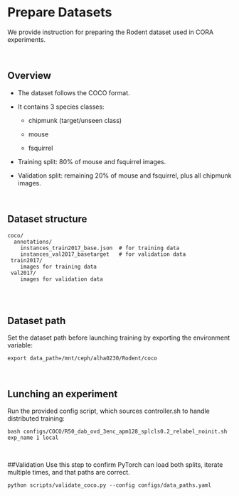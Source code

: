 # Prepare Datasets

We provide instruction for preparing the Rodent dataset used in CORA experiments.

<br>

## Overview
- The dataset follows the COCO format.

- It contains 3 species classes:

    - chipmunk (target/unseen class)

    - mouse

    - fsquirrel

- Training split: 80% of mouse and fsquirrel images.

- Validation split: remaining 20% of mouse and fsquirrel, plus all chipmunk images.

<br>

## Dataset structure

```
coco/
  annotations/
    instances_train2017_base.json  # for training data
    instances_val2017_basetarget   # for validation data
 train2017/
    images for training data
 val2017/
    images for validation data
    
```
<br>

## Dataset path

Set the dataset path before launching training by exporting the environment variable:

```
export data_path=/mnt/ceph/alha0230/Rodent/coco
```
<br>

## Lunching an experiment

Run the provided config script, which sources controller.sh to handle distributed training:
```
bash configs/COCO/R50_dab_ovd_3enc_apm128_splcls0.2_relabel_noinit.sh exp_name 1 local
```

<br>

##Validation
Use this step to confirm PyTorch can load both splits, iterate multiple times, and that paths are correct.
```
python scripts/validate_coco.py --config configs/data_paths.yaml

```
